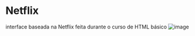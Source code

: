 # Netflix
interface baseada na Netflix feita durante o curso de HTML básico
![image](https://user-images.githubusercontent.com/58826286/120250056-2ee89280-c253-11eb-96f9-c5f32520ba73.png)

